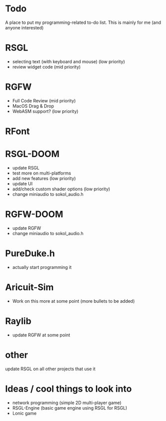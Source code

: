 # Todo
A place to put my programming-related to-do list. This is mainly for me (and anyone interested)

# RSGL
- selecting text (with keyboard and mouse) (low priority)
- review widget code (mid priority)

# RGFW
- Full Code Review (mid priority)
- MacOS Drag & Drop
- WebASM support? (low priority)

# RFont


# RSGL-DOOM
- update RSGL   
- test more on multi-platforms
- add new features (low priority) 
- update UI
- add/check custom shader options (low priority)
- change miniaudio to sokol_audio.h

# RGFW-DOOM
- update RGFW
- change miniaudio to sokol_audio.h

# PureDuke.h
- actually start programming it 

# Aricuit-Sim 
- Work on this more at some point (more bullets to be added)

# Raylib
- update RGFW at some point

# other
update RSGL on all other projects that use it 

# Ideas / cool things to look into
- network programming (simple 2D multi-player game)
- RSGL-Engine (basic game engine using RSGL for RSGL)
- Lonic game